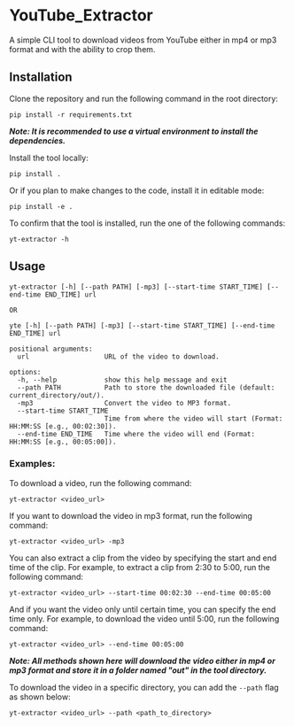 # YouTube_Extractor

A simple CLI tool to download videos from YouTube either in mp4 or mp3 format and with the ability to crop them.

## Installation

Clone the repository and run the following command in the root directory:

```console
pip install -r requirements.txt
```

**_Note: It is recommended to use a virtual environment to install the dependencies._**

Install the tool locally:

```console
pip install .
```

Or if you plan to make changes to the code, install it in editable mode:

```console
pip install -e .
```

To confirm that the tool is installed, run the one of the following commands:

```console
yt-extractor -h
```

## Usage

```console
yt-extractor [-h] [--path PATH] [-mp3] [--start-time START_TIME] [--end-time END_TIME] url

OR

yte [-h] [--path PATH] [-mp3] [--start-time START_TIME] [--end-time END_TIME] url

positional arguments:
  url                   URL of the video to download.

options:
  -h, --help            show this help message and exit
  --path PATH           Path to store the downloaded file (default: current_directory/out/).
  -mp3                  Convert the video to MP3 format.
  --start-time START_TIME
                        Time from where the video will start (Format: HH:MM:SS [e.g., 00:02:30]).
  --end-time END_TIME   Time where the video will end (Format: HH:MM:SS [e.g., 00:05:00]).
```

### Examples:

To download a video, run the following command:

```console
yt-extractor <video_url>
```

If you want to download the video in mp3 format, run the following command:

```console
yt-extractor <video_url> -mp3
```

You can also extract a clip from the video by specifying the start and end time of the clip. For example, to extract a clip from 2:30 to 5:00, run the following command:

```console
yt-extractor <video_url> --start-time 00:02:30 --end-time 00:05:00
```

And if you want the video only until certain time, you can specify the end time only. For example, to download the video until 5:00, run the following command:

```console
yt-extractor <video_url> --end-time 00:05:00
```

**_Note: All methods shown here will download the video either in mp4 or mp3 format and store it in a folder named "out" in the tool directory._**

To download the video in a specific directory, you can add the `--path` flag as shown below:

```console
yt-extractor <video_url> --path <path_to_directory>
```
